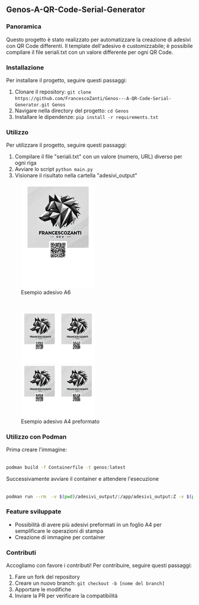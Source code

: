 ## Genos-A-QR-Code-Serial-Generator 

### Panoramica
Questo progetto è stato realizzato per automatizzare la creazione di adesivi con QR Code differenti. 
Il template dell'adesivo è customizzabile; è possibile compilare il file seriali.txt con un valore differente per ogni QR Code.

### Installazione
Per installare il progetto, seguire questi passaggi:
1. Clonare il repository: `git clone https://github.com/FrancescoZanti/Genos---A-QR-Code-Serial-Generator.git Genos`
2. Navigare nella directory del progetto: `cd Genos`
3. Installare le dipendenze: `pip install -r requirements.txt`

### Utilizzo
Per utilizzare il progetto, seguire questi passaggi:
1.  Compilare il file "seriali.txt" con un valore (numero, URL) diverso per ogni riga
2.  Avviare lo script `python main.py`
3.  Visionare il risultato nella cartella "adesivi_output"

<figure>
<img src="docs/adesivo_a6.png" alt="esempio adesivo" width="200"/>
<figcaption> Esempio adesivo A6 </figcaption>
</figure>
<br>
<figure>
<img src="docs/adesivi_a4.png" alt="esempio adesivo" width="200"/>
<figcaption> Esempio adesivo A4 preformato </figcaption>
</figure>

### Utilizzo con Podman

Prima creare l'immagine:

````bash

podman build -f Containerfile -t genos:latest

````

Successivamente avviare il container e attendere l'esecuzione

````bash

podman run --rm  -v $(pwd)/adesivi_output/:/app/adesivi_output:Z -v $(pwd)/seriali.txt:/app/seriali.txt:Z genos:latest

````

### Feature sviluppate

- Possibilità di avere più adesivi preformati in un foglio A4 per semplificare le operazioni di stampa
- Creazione di immagine per container

### Contributi
Accogliamo con favore i contributi! Per contribuire, seguire questi passaggi:
1. Fare un fork del repository
2. Creare un nuovo branch: `git checkout -b [nome del branch]`
3. Apportare le modifiche
4. Inviare la PR per verificare la compatibilità